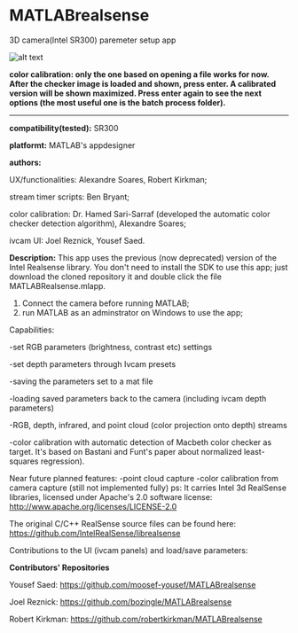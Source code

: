 # MATLABrealsense
3D camera(Intel SR300) paremeter setup app

![alt text](https://github.com/alexandresoaresilva/MATLABrealsense/blob/master/documentation/Capture.PNG)

**color calibration: only the one based on opening a file works for now. After the checker image is loaded and shown, press enter. A calibrated version will be shown maximized. Press enter again to see the next options (the most useful one is the batch process folder).**
***************************************************************************************************************************************
**compatibility(tested):** SR300

**platformt:** MATLAB's appdesigner

**authors:**

UX/functionalities: Alexandre Soares, Robert Kirkman;

stream timer scripts:  Ben Bryant;

color calibration: Dr. Hamed Sari-Sarraf (developed the automatic color checker detection algorithm), Alexandre Soares;

ivcam UI: Joel Reznick, Yousef Saed.

**Description:**
This app uses the previous (now deprecated) version of the Intel Realsense library. You don't need to install the SDK to use this app; just download the cloned repository it and double click the file MATLABRealsense.mlapp.

1. Connect the camera before running MATLAB; 
2. run MATLAB as an adminstrator on Windows to use the app;

Capabilities:

  -set RGB parameters (brightness, contrast etc) settings
  
  -set depth parameters through Ivcam presets
  
  -saving the parameters set to a mat file
  
  -loading saved parameters back to the camera (including ivcam depth parameters)
  
  -RGB, depth, infrared, and point cloud (color projection onto depth) streams
  
  -color calibration with automatic detection of Macbeth color checker as target. It's based on Bastani and Funt's paper about normalized least-squares regression).

Near future planned features:
  -point cloud capture
  -color calibration from camera capture (still not implemented fully)
ps: It carries Intel 3d RealSense libraries, licensed under Apache's 2.0 software license:
http://www.apache.org/licenses/LICENSE-2.0

The original C/C++ RealSense source files can be found here:
https://github.com/IntelRealSense/librealsense

Contributions to the UI (ivcam panels) and load/save parameters:

**Contributors' Repositories**

Yousef Saed: https://github.com/moosef-yousef/MATLABrealsense

Joel Reznick: https://github.com/bozingle/MATLABrealsense

Robert Kirkman: https://github.com/robertkirkman/MATLABrealsense
